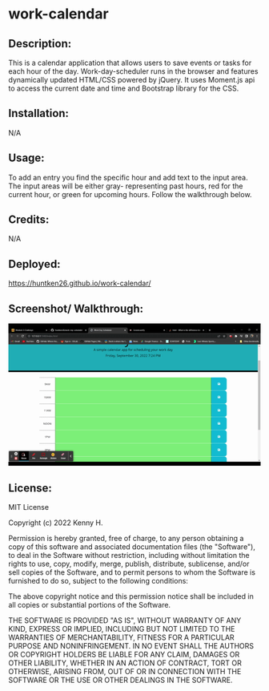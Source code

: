 # work-calendar

## Description:

This is a calendar application that allows users to save events or tasks for each hour of the day. Work-day-scheduler runs in the browser and features dynamically updated HTML/CSS powered by jQuery. It uses Moment.js api to access the current date and time and Bootstrap library for the CSS.

## Installation:

N/A

## Usage:

To add an entry you find the specific hour and add text to the input area. The input areas will be either gray- representing past hours, red for the current hour, or green for upcoming hours. Follow the walkthrough below.

## Credits:

N/A

## Deployed:

https://huntken26.github.io/work-calendar/

## Screenshot/ Walkthrough:

![Gif](Assets\Images\Screencastify.gif)

## License:

MIT License

Copyright (c) 2022 Kenny H.

Permission is hereby granted, free of charge, to any person obtaining a copy
of this software and associated documentation files (the "Software"), to deal
in the Software without restriction, including without limitation the rights
to use, copy, modify, merge, publish, distribute, sublicense, and/or sell
copies of the Software, and to permit persons to whom the Software is
furnished to do so, subject to the following conditions:

The above copyright notice and this permission notice shall be included in all
copies or substantial portions of the Software.

THE SOFTWARE IS PROVIDED "AS IS", WITHOUT WARRANTY OF ANY KIND, EXPRESS OR
IMPLIED, INCLUDING BUT NOT LIMITED TO THE WARRANTIES OF MERCHANTABILITY,
FITNESS FOR A PARTICULAR PURPOSE AND NONINFRINGEMENT. IN NO EVENT SHALL THE
AUTHORS OR COPYRIGHT HOLDERS BE LIABLE FOR ANY CLAIM, DAMAGES OR OTHER
LIABILITY, WHETHER IN AN ACTION OF CONTRACT, TORT OR OTHERWISE, ARISING FROM,
OUT OF OR IN CONNECTION WITH THE SOFTWARE OR THE USE OR OTHER DEALINGS IN THE
SOFTWARE.
